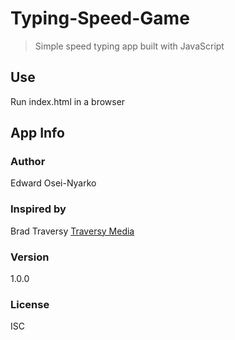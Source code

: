 # Typing-Speed-Game

> Simple speed typing app built with JavaScript

## Use

Run index.html in a browser

## App Info

### Author

Edward Osei-Nyarko

### Inspired by

Brad Traversy
[Traversy Media](http://www.traversymedia.com)

### Version

1.0.0

### License

ISC
